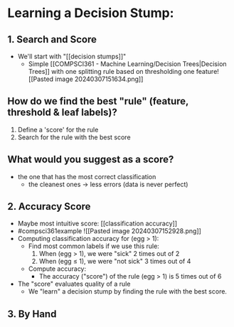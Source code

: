 # Learning a Decision Stump: 
## 1. Search and Score
- We'll start with "[[decision stumps]]"
	- Simple [[COMPSCI361 - Machine Learning/Decision Trees|Decision Trees]] with one splitting rule based on thresholding one feature![[Pasted image 20240307151634.png]]

## How do we find the best "rule" (feature, threshold & leaf labels)?
1. Define a 'score' for the rule
2. Search for the rule with the best score

## What would you suggest as a score?
- the one that has the most correct classification
	- the cleanest ones $\rightarrow$ less errors (data is never perfect)

## 2. Accuracy Score
- Maybe most intuitive score: [[classification accuracy]]
- #compsci361example ![[Pasted image 20240307152928.png]]
- Computing classification accuracy for (egg > 1):
	- Find most common labels if we use this rule:
		1. When (egg $\gt$ 1), we were "sick" 2 times out of 2
		2. When (egg $\leq$ 1), we were "not sick" 3 times out of 4
	- Compute accuracy:
		- The accuracy ("score") of the rule (egg > 1) is 5 times out of 6
- The "score" evaluates quality of a rule
	- We "learn" a decision stump by finding the rule with the best score.

## 3. By Hand
